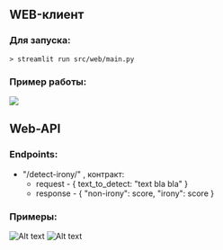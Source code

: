 ## WEB-клиент
### Для запуска:
```> streamlit run src/web/main.py```
### Пример работы:
![](example_web_1.png)

## Web-API
### Endpoints:
 - "/detect-irony/" , 
    контракт:
     - request - { text_to_detect: "text bla bla" } 
     - response - { "non-irony": score, "irony": score }
 ### Примеры:
 ![Alt text](example_api_1.png)
 ![Alt text](example_api_2.png)

